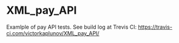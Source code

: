 # XML_pay_API
Examlple of pay API tests. See build log at Trevis CI: https://travis-ci.com/victorkaplunov/XML_pay_API/
